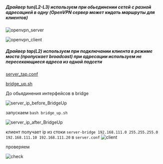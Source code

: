 ##### Драйвер tun(L2-L3) используем при обьединении сетей с разной адресацией в одну (OpenVPN сервер может кидать маршруты для клиентов)

![openvpn_server](https://github.com/kyourselfer/OTUS_LinuxAdmin201804/blob/master/lesson11_vpn/1/ovpn_server.gif)

![openvpn_client](https://github.com/kyourselfer/OTUS_LinuxAdmin201804/blob/master/lesson11_vpn/1/ovpn_client.gif)


##### Драйвер tap(L2) используем при подключании клиента в режиме моста (пропускает broadcast) при адресации используем не пересекающиеся адреса из одной подсети

[server_tap.conf](https://github.com/kyourselfer/OTUS_LinuxAdmin201804/blob/master/lesson11_vpn/1/server_tap.conf)

[bridge_up.sh](https://github.com/kyourselfer/OTUS_LinuxAdmin201804/blob/master/lesson11_vpn/1/bridge_up.sh)

До обьядинения интерфейсов в bridge

![server_ip_before_BridgeUp](https://github.com/kyourselfer/OTUS_LinuxAdmin201804/blob/master/lesson11_vpn/1/tap_ip_a.gif)

запускаем `bash bridge_up.sh`

![server_ip_after_BridgeUp](https://github.com/kyourselfer/OTUS_LinuxAdmin201804/blob/master/lesson11_vpn/1/tap_ip_a_bridgeUp.gif)

клиент получает ip из стоки `server-bridge 192.168.111.0 255.255.255.0 192.168.111.10 192.168.111.20` в `server.conf` ![client](https://github.com/kyourselfer/OTUS_LinuxAdmin201804/blob/master/lesson11_vpn/1/tap_ip_a_client.gif)

проверяем 

![check](https://github.com/kyourselfer/OTUS_LinuxAdmin201804/blob/master/lesson11_vpn/1/tap_ip_a_check.gif)
